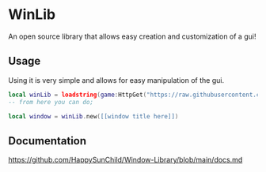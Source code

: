 # WinLib

An open source library that allows easy creation and customization of a gui!

## Usage
Using it is very simple and allows for easy manipulation of the gui.

```lua
local winLib = loadstring(game:HttpGet("https://raw.githubusercontent.com/HappySunChild/Window-Library/main/Library.lua", true))
-- from here you can do;

local window = winLib.new([[window title here]])
```

## Documentation
https://github.com/HappySunChild/Window-Library/blob/main/docs.md
